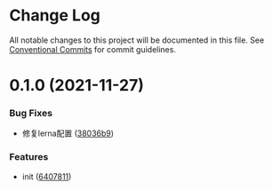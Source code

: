# Change Log

All notable changes to this project will be documented in this file.
See [Conventional Commits](https://conventionalcommits.org) for commit guidelines.

# 0.1.0 (2021-11-27)


### Bug Fixes

* 修复lerna配置 ([38036b9](https://github.com/HaiRongHaHA/robin-hood/commit/38036b9f1bca9975c0802d9a1b18b9ceaa66cadf))


### Features

* init ([6407811](https://github.com/HaiRongHaHA/robin-hood/commit/6407811f81f70aa747c6211f11e74f69cd261eac))
